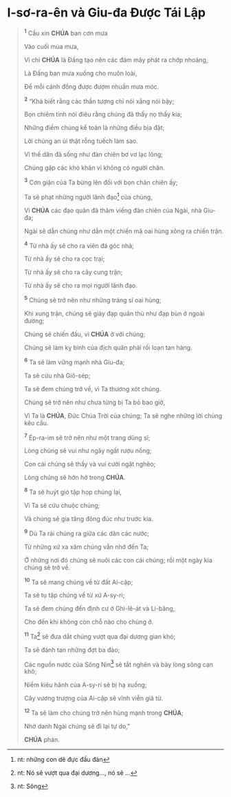 # I-sơ-ra-ên và Giu-đa Được Tái Lập

> <sup><b>1</b></sup> Cầu xin **CHÚA** ban cơn mưa
>
> Vào cuối mùa mưa,
>
> Vì chỉ **CHÚA** là Đấng tạo nên các đám mây phát ra chớp nhoáng,
>
> Là Đấng ban mưa xuống cho muôn loài,
>
> Để mỗi cánh đồng được đượm nhuần mưa móc.
>
> <sup><b>2</b></sup> “Khá biết rằng các thần tượng chỉ nói xằng nói bậy;
>
> Bọn chiêm tinh nói điêu rằng chúng đã thấy nọ thấy kia;
>
> Những điềm chúng kể toàn là những điều bịa đặt;
>
> Lời chúng an ủi thật rỗng tuếch làm sao.
>
> Vì thế dân đã sống như đàn chiên bơ vơ lạc lõng;
>
> Chúng gặp các khó khăn vì không có người chăn.
>
> <sup><b>3</b></sup> Cơn giận của Ta bừng lên đối với bọn chăn chiên ấy;
>
> Ta sẽ phạt những người lãnh đạo[^1-bcba1cf8-1498-4197-b1fc-fab24645d7c9] của chúng,
>
> Vì **CHÚA** các đạo quân đã thăm viếng đàn chiên của Ngài, nhà Giu-đa;
>
> Ngài sẽ dẫn chúng như dẫn một chiến mã oai hùng xông ra chiến trận.
>
> <sup><b>4</b></sup> Từ nhà ấy sẽ cho ra viên đá góc nhà;
>
> Từ nhà ấy sẽ cho ra cọc trại;
>
> Từ nhà ấy sẽ cho ra cây cung trận;
>
> Từ nhà ấy sẽ cho ra mọi người lãnh đạo.
>
> <sup><b>5</b></sup> Chúng sẽ trở nên như những tráng sĩ oai hùng;
>
> Khi xung trận, chúng sẽ giày đạp quân thù như đạp bùn ở ngoài đường;
>
> Chúng sẽ chiến đấu, vì **CHÚA** ở với chúng;
>
> Chúng sẽ làm kỵ binh của địch quân phải rối loạn tan hàng.
>
> <sup><b>6</b></sup> Ta sẽ làm vững mạnh nhà Giu-đa;
>
> Ta sẽ cứu nhà Giô-sép;
>
> Ta sẽ đem chúng trở về, vì Ta thương xót chúng.
>
> Chúng sẽ trở nên như chưa từng bị Ta bỏ bao giờ,
>
> Vì Ta là **CHÚA**, Đức Chúa Trời của chúng; Ta sẽ nghe những lời chúng kêu cầu.
>
> <sup><b>7</b></sup> Ép-ra-im sẽ trở nên như một trang dũng sĩ;
>
> Lòng chúng sẽ vui như ngây ngất rượu nồng;
>
> Con cái chúng sẽ thấy và vui cười ngặt nghẽo;
>
> Lòng chúng sẽ hớn hở trong **CHÚA**.
>
> <sup><b>8</b></sup> Ta sẽ huýt gió tập họp chúng lại,
>
> Vì Ta sẽ cứu chuộc chúng;
>
> Và chúng sẽ gia tăng đông đúc như trước kia.
>
> <sup><b>9</b></sup> Dù Ta rải chúng ra giữa các dân các nước;
>
> Từ những xứ xa xăm chúng vẫn nhớ đến Ta;
>
> Ở những nơi đó chúng sẽ nuôi các con cái chúng; rồi một ngày kia chúng sẽ trở về.
>
> <sup><b>10</b></sup> Ta sẽ mang chúng về từ đất Ai-cập;
>
> Ta sẽ tụ tập chúng về từ xứ A-sy-ri;
>
> Ta sẽ đem chúng đến định cư ở Ghi-lê-át và Li-băng,
>
> Cho đến khi không còn chỗ nào cho chúng ở.
>
> <sup><b>11</b></sup> Ta[^2-bcba1cf8-1498-4197-b1fc-fab24645d7c9] sẽ đưa dắt chúng vượt qua đại dương gian khó;
>
> Ta sẽ đánh tan những đợt ba đào;
>
> Các nguồn nước của Sông Nin[^3-bcba1cf8-1498-4197-b1fc-fab24645d7c9] sẽ tắt nghẽn và bày lòng sông cạn khô;
>
> Niềm kiêu hãnh của A-sy-ri sẽ bị hạ xuống;
>
> Cây vương trượng của Ai-cập sẽ vĩnh viễn giã từ.
>
> <sup><b>12</b></sup> Ta sẽ làm cho chúng trở nên hùng mạnh trong **CHÚA**;
>
> Nhờ danh Ngài chúng sẽ đi lại tự do,”
>
> **CHÚA** phán.

[^1-bcba1cf8-1498-4197-b1fc-fab24645d7c9]: nt: những con dê đực đầu đàn

[^2-bcba1cf8-1498-4197-b1fc-fab24645d7c9]: nt: Nó sẽ vượt qua đại dương..., nó sẽ ...

[^3-bcba1cf8-1498-4197-b1fc-fab24645d7c9]: nt: Sông
